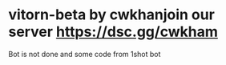 # vitorn-beta by cwkhanjoin our server https://dsc.gg/cwkham

Bot is not done and some code  from 1shot bot
